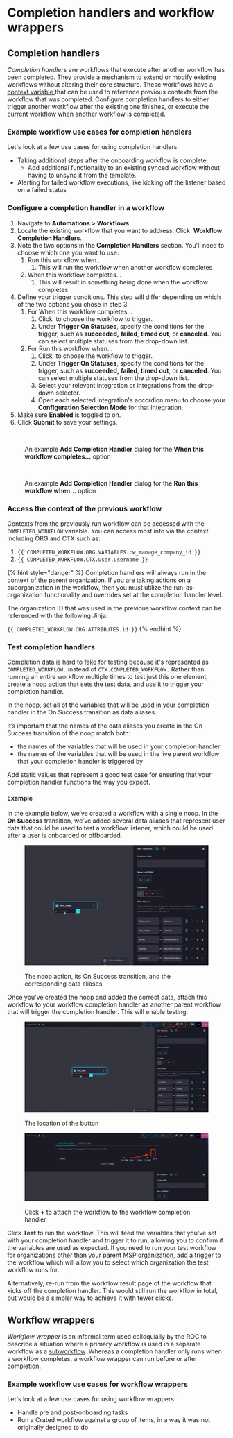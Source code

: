 # Completion handlers and workflow wrappers

## Completion handlers

_Completion handlers_ are workflows that execute after another workflow has been completed. They provide a mechanism to extend or modify existing workflows without altering their core structure. These workflows have a [context variable ](data-input-and-output-input-variables-and-context-variables.md)that can be used to reference previous contexts from the workflow that was completed. Configure completion handlers to either trigger another workflow after the existing one finishes, or execute the current workflow when another workflow is completed.

### Example workflow use cases for completion handlers

Let's look at a few use cases for using completion handlers:

* Taking additional steps after the onboarding workflow is complete
  * Add additional functionality to an existing synced workflow without having to unsync it from the template.
* Alerting for failed workflow executions, like kicking off the listener based on a failed status

### Configure a completion handler in a workflow

1. Navigate to **Automations > Workflows**.&#x20;
2. Locate the existing workflow that you want to address. Click <img src="../../../.gitbook/assets/Screenshot 2025-03-05 at 2.43.57 PM (1).png" alt="" data-size="line"> **Workflow Completion Handlers**.
3. Note the two options in the **Completion Handlers** section. You'll need to choose which one you want to use:
   1. Run this workflow when...
      1. This will run the workflow when another workflow completes
   2. When this workflow completes...&#x20;
      1. This will result in something being done when the workflow completes
4. Define your trigger conditions. This step will differ depending on which of the two options you chose in step 3.
   1. For When this workflow completes...
      1. Click <img src="../../../.gitbook/assets/Screenshot 2025-03-07 at 2.00.23 PM (1).png" alt="" data-size="line"> to choose the workflow to trigger.
      2. Under **Trigger On Statuses**, specify the conditions for the trigger, such as **succeeded,** **failed**, **timed out**, or **canceled**. You can select multiple statuses from the drop-down list.
   2. For Run this workflow when...
      1. Click <img src="../../../.gitbook/assets/Screenshot 2025-03-07 at 2.00.23 PM (1).png" alt="" data-size="line"> to choose the workflow to trigger.
      2. Under **Trigger On Statuses**, specify the conditions for the trigger, such as **succeeded,** **failed**, **timed out**, or **canceled**. You can select multiple statuses from the drop-down list.
      3. Select your relevant integration or integrations from the drop-down selector.&#x20;
      4. Open each selected integration's accordion menu to choose your **Configuration Selection Mode** for that integration.
5. Make sure **Enabled** is toggled to on.
6. Click **Submit** to save your settings.&#x20;

<figure><img src="../../../.gitbook/assets/Screenshot 2025-03-07 at 2.02.10 PM.png" alt=""><figcaption><p>An example <strong>Add Completion Handler</strong> dialog for the <strong>When this workflow completes...</strong> option</p></figcaption></figure>

<figure><img src="../../../.gitbook/assets/Screenshot 2025-03-07 at 2.08.30 PM.png" alt=""><figcaption><p>An example <strong>Add Completion Handler</strong> dialog for the <strong>Run this workflow when...</strong> option</p></figcaption></figure>

### Access the context of the previous workflow

Contexts from the previously run workflow can be accessed with the `COMPLETED_WORKFLOW` variable. You can access most info via the context including ORG and CTX such as:

1. `{{ COMPLETED_WORKFLOW.ORG.VARIABLES.cw_manage_company_id }}`
2. `{{ COMPLETED_WORKFLOW.CTX.user.username }}`

{% hint style="danger" %}
Completion handlers will always run in the context of the parent organization. If you are taking actions on a suborganization in the workflow, then you must utilize the run-as-organization functionality and overrides set at the completion handler level.

The organization ID that was used in the previous workflow context can be referenced with the following Jinja:

`{{ COMPLETED_WORKFLOW.ORG.ATTRIBUTES.id }}`
{% endhint %}

### Test completion handlers

Completion data is hard to fake for testing because it's represented as `COMPLETED_WORKFLOW.` instead of `CTX.COMPLETED_WORKFLOW.` Rather than running an entire workflow multiple times to test just this one element, create a [noop action](https://docs.rewst.help/documentation/workflows/actions-in-rewst/core-actions#no-operation-noop) that sets the test data, and use it to trigger your completion handler.

In the noop, set all of the variables that will be used in your completion handler in the On Success transition as data aliases.

It’s important that the names of the data aliases you create in the On Success transition of the noop match both:

* the names of the variables that will be used in your completion handler
* the names of the variables that will be used in the live parent workflow that your completion handler is triggered by

Add static values that represent a good test case for ensuring that your completion handler functions the way you expect.

#### Example

In the example below, we’ve created a workflow with a single noop. In the **On Success** transition, we’ve added several data aliases that represent user data that could be used to test a workflow listener, which could be used after a user is onboarded or offboarded.

<figure><img src="../../../.gitbook/assets/image (50) (1).png" alt="Screenshot of the Rewst workflow editor showing a single step labeled core_noop. The transition panel on the right displays options to edit the transition, including setting a custom label, moving the step left or right, and selecting a condition (On Success, On Error, Always, or Expression). Below that, a section titled &#x22;Data Aliases&#x22; shows several variables being mapped: first_name to &#x22;Listener&#x22;, last_name to &#x22;Testing&#x22;, email to &#x22;test@rewst.io&#x22;, license to &#x22;Microsoft Business&#x22;, and password to &#x22;RadicalMongoose123!&#x22;. Each alias has controls for reordering and deleting. A &#x22;Sub-Workflow&#x22; node is partially visible at the bottom."><figcaption><p>The noop action, its On Success transition, and the corresponding data aliases</p></figcaption></figure>

Once you’ve created the noop and added the correct data, attach this workflow to your workflow completion handler as another parent workflow that will trigger the completion handler. This will enable testing.

<figure><img src="../../../.gitbook/assets/image (51) (1).png" alt="Screenshot of a Rewst workflow editor showing a step titled core_noop with an &#x22;On Success&#x22; transition. On the right, the &#x22;Edit Transition&#x22; panel is open, allowing users to add a custom label, move the step left or right, and set a condition (Success, Error, Always, or Expression). Several data aliases are configured, mapping variables like first_name, last_name, email, license, and password to static values. At the top of the screen, multiple icons are visible, and a red arrow highlights the &#x22;Show Workflow Variables&#x22; icon, which resembles two stacked squares with a connected line between them. The workflow is titled &#x22;Listener Test.&#x22;"><figcaption><p>The location of the button</p></figcaption></figure>

<figure><img src="../../../.gitbook/assets/image (52) (1).png" alt="Screenshot of the &#x22;Listener Test&#x22; workflow configuration in Rewst. The tab &#x22;When this workflow completes...&#x22; is selected, showing a section titled &#x22;Workflows listening for the completion of this Listener Test workflow.&#x22; No workflows are currently listed. Columns for trigger conditions include: On Succeeded, On Failed, On Timeout, and On Canceled. An orange arrow points to a teal plus (+) icon in the Actions column, indicating where users can add a new workflow listener. The bottom portion of the screen shows the workflow canvas and the &#x22;Edit Transition&#x22; panel with controls for labeling and positioning transitions."><figcaption><p>Click <strong>+</strong> to attach the workflow to the workflow completion handler</p></figcaption></figure>

Click **Test** to run the workflow. This will feed the variables that you’ve set with your completion handler and trigger it to run, allowing you to confirm if the variables are used as expected. If you need to run your test workflow for organizations other than your parent MSP organization, add a trigger to the workflow which will allow you to select which organization the test workflow runs for.

Alternatively, re-run from the workflow result page of the workflow that kicks off the completion handler. This would still run the workflow in total, but would be a simpler way to achieve it with fewer clicks.

## Workflow wrappers

_Workflow wrapper_ is an informal term used colloquially by the ROC to describe a situation where a primary workflow is used in a separate workflow as a [subworkflow](./#subworkflows). Whereas a completion handler only runs when a workflow completes, a workflow wrapper can run before or after completion.&#x20;

### Example workflow use cases for workflow wrappers

Let's look at a few use cases for using workflow wrappers:

* Handle pre and post-onboarding tasks
* Run a Crated workflow against a group of items, in a way it was not originally designed to do




